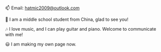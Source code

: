 📫 Email: hatmic2009@outlook.com

👀 I am a middle school student from China, glad to see you!

🎶 I love music, and I can play guitar and piano. Welcome to communicate with me!

😃 I am making my own page now.
